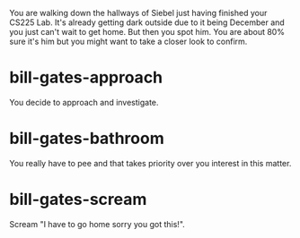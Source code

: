 You are walking down the hallways of Siebel just having finished your CS225 Lab. It's already getting dark outside due to it being December and you just can't wait to get home. But then you spot him. You are about 80% sure it's him but you might want to take a closer look to confirm.

# bill-gates-approach
You decide to approach and investigate.

# bill-gates-bathroom
You really have to pee and that takes priority over you interest in this matter.

# bill-gates-scream
Scream "I have to go home sorry you got this!".